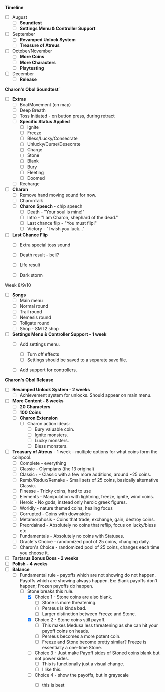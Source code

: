 **Timeline**
- [ ] August
	- [ ] **Soundtest** 
	- [ ] **Settings Menu & Controller Support** 
- [ ] September
	- [ ] **Revamped Unlock System**
	- [ ] **Treasure of Atreus**
- [ ] October/November
	- [ ] **More Coins**
	- [ ] **More Characters**
	- [ ] **Playtesting**
- [ ] December
	- [ ] **Release**

**Charon's Obol Soundtest**`
- [ ] **Extras**
	- [ ] BoatMovement (on map)
	- [ ] Deep Breath
	- [ ] Toss Initiated - on button press, during retract
	- [ ] **Specific Status Applied**
		- [ ] Ignite
		- [ ] Freeze
		- [ ] Bless/Lucky/Consecrate
		- [ ] Unlucky/Curse/Desecrate
		- [ ] Charge
		- [ ] Stone
		- [ ] Blank
		- [ ] Bury
		- [ ] Fleeting
		- [ ] Doomed
	- [ ] Recharge
- [ ] **Charon**
	- [ ] Remove hand moving sound for now.
	- [ ] CharonTalk
	- [ ] **Charon Speech** - chip speech
		- [ ] Death - "Your soul is mine!"
		- [ ] Intro - "I am Charon, shephard of the dead."
		- [ ] Last chance flip - "You must flip!"
		- [ ] Victory - "I wish you luck..."
- [ ] **Last Chance Flip**
	- [ ] Extra special toss sound
	- [ ] Death result - bell?
	- [ ] Life result
	- [ ] Dark storm


Week 8/9/10
- [ ] **Songs**
	- [ ] Main menu
	- [ ] Normal round
	- [ ] Trail round
	- [ ] Nemesis round
	- [ ] Tollgate round
	- [ ] Shop - SMT2 shop

- [ ] **Settings Menu & Controller Support - 1 week**
	- [ ] Add settings menu.
		- [ ] Turn off effects
		- [ ] Settings should be saved to a separate save file.
	- [ ] Add support for controllers.


**Charon's Obol Release**
- [ ] **Revamped Unlock System - 2 weeks**
	- [ ] Achievement system for unlocks. Should appear on main menu.
- [ ] **More Content - 8 weeks**
	- [ ] **20 Characters**
	- [ ] **100 Coins**
	- [ ] **Charon Extension**
		- [ ] Charon action ideas:
			- [ ] Bury valuable coin.
			- [ ] Ignite monsters.
			- [ ] Lucky monsters.
			- [ ] Bless monsters.
- [ ] **Treasury of Atreus** - 1 week - multiple options for what coins form the coinpool.
	- [ ] Complete - everything
	- [ ] Classic - Olympians (the 13 original)
	- [ ] Classic+ - Classic with a few more additions, around ~25 coins.
	- [ ] Remix/Redux/Remake - Small sets of 25 coins, basically alternative Classic.
	- [ ] Finesse - Tricky coins, hard to use
	- [ ] Elements - Manipulation with lightning, freeze, ignite, wind coins.
	- [ ] Heroic - No gods, instead only heroic greek figures.
	- [ ] Worldly - nature themed coins, healing focus
	- [ ] Corrupted - Coins with downsides
	- [ ] Metamorphosis - Coins that trade, exchange, gain, destroy coins.
	- [ ] Preordained - Absolutely no coins that reflip, focus on lucky/bless etc
	- [ ] Fundamentals - Absolutely no coins with Statuses.
	- [ ] Oracle's Choice - randomized pool of 25 coins, changing daily.
	- [ ] Charon's Choice - randomized pool of 25 coins, changes each time you choose it.
- [ ] **Tartarus Bonus Boss - 2 weeks**
- [ ] **Polish - 4 weeks**
- [ ] **Balance**
	- [ ] Fundamental rule - payoffs which are not showing do not happen. Payoffs which are showing always happen. Ex: Blank payoffs don't happen; Frozen payoffs do happen.
		- [ ] Stone breaks this rule. 
			- [x] Choice 1 - Stone coins are also blank.
				- [ ] Stone is more threatening.
				- [ ] Perseus is kinda bad.
				- [ ] Larger distinction between Freeze and Stone.
			- [x] Choice 2 - Stone coins still payoff.
				- [ ] This makes Medusa less threatening as she can hit your payoff coins on heads.
				- [ ] Perseus becomes a more potent coin.
				- [ ] Freeze and Stone become pretty similar? Freeze is essentially a one-time Stone.
			- [ ] Choice 3 - Just make Payoff sides of Stoned coins blank but not power sides. 
				- [ ] This is functionally just a visual change.
				- [ ] I like this.
			- [ ] Choice 4 - show the payoffs, but in grayscale
				- [ ] this is best


